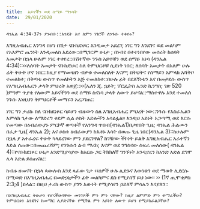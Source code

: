 ```yaml
---
title:  አይኖችን ወደ ሰማይ ማንሳት
date:  29/01/2020
---
```


`ዳንኤል 4:34-37ን ያንብቡ::እንዴት እና ለምን ነገሮች ለንጉሱ ተቀየሩ?`

እግዚአብሔር እንግዳ በሆነ በሽታ ናቡከደነጾር እንዲመታ አደረገ; ነገር ግን እንደገና ወደ መልካም የአእምሮ ጤንነት እንዲመለስ አደረው::በሚገርም ሁኔታ ; በነብዩ በተተነበየው መሰረት ከሰባት አመታት በኋላ ሁሉም ነገር ተቀየረ::በሽተኛው ንጉስ አይኖቹን ወደ ሰማይ አነሳ (ዳንኤል 4:34)::‹‹ለሰባት አመታት ናቡከደነጾር ስለ ትምህርቶቹ ሲደነቅ ነበር; ለሰባት አመታት በአለም ሁሉ ፊት ትሁት ሆኖ ነበር::ከዚያ የማመዛዘን ብቃቱ ተመለሰለት እናም; በትህትና የሰማይን አምላክ አሻቅቦ ተመለከተ; በቅጣቱ ውስጥ የመለኮትን እጅ ተመለከተ::በሁሉ ፊት በደለኝነቱን እና በመታደሱ ውስጥ የእግዚአብሔርን ታላቅ ምህረት አወጀ::››(ኤለን ጂ. ኋይት; ፕሮፌትስ ኤንድ ኪንግስ; ገጽ 520 )ምንም ጥያቄ የለውም አይናችንን ወደ ሰማይ ስናነሳ ታላቅ ለውጥ ይሆናል::ማስተዋሉ እንደ ተመለሰ ንጉሱ እነዚህን ትምህርቶች መማሩን አረጋገጠ::

ነገር ግን ታሪኩ ስለ ናቡከደነጾር ሳይሆን ብዙውን ስለ እግዚአብሔር ምህረት ነው::ንጉሱ የእስራኤልን አምላክ ጌታው ለማድረግ ቀደም ሲል ሶስት እድሎችን አሳልፏል። እንዲህ አይነት አጋጣሚ ወደ እርሱ የመጣው በዕብራውያኑ ምርኮኛ ወጣቶች የእንግዳ ጥበብ(ዳንኤል1)በታየበት ጊዜ; ዳንኤል ሕልሙን በፈታ ጊዜ( ዳንኤል 2); እና ሶስቱ ዕብራውያን ከእቶኑ እሳት በወጡ ጊዜ ነበር(ዳንኤል 3)::ከሁሉም በኋላ ያ አተራረፍ ትሁት ካላደረገው ምን ያደርገዋል? ከገዥው ችኮነት ይልቅ እግዚአብሔር አራተኛን እድል ሰጠው::በመጨረሻም; የንጉሱን ልብ ማረከ; እናም ወደ ንግስናው ስፍራ መለሰው( ዳንኤል 4)::የናቡከደነጾር ሁኔታ እንደሚያሳያው ከእርሱ ጋር ትክክለኛ ግንኙነት እንዲኖረን ከአንድ እድል ደግሞ ሌላ እድል ይሰጠናል::

ከብዙ   			      ዘመናት በኋላ ጳውሎስ እንደ ጻፈው ጌታ ‹‹ሰዎች ሁሉ ሊድኑና እውነቱን ወደ ማወቅ ሊደርሱ በሚወድ በእግዚአብሔር በመድኃኒታችን ፊት መልካምና ደስ የሚያሰኝ ይህ ነው። ›› (1ኛ ጢሞቴዎስ 2:3;4 )ይላል:: በዚህ ታሪክ ውስጥ ያንን እውነት የሚያሳየን ኃይለኛ ምሳሌን እናያለን::

`በእግዚአብሔር ትሁታን የሆናችሁባቸው መንገዶች ምን ምን ናቸው? ከዚያ ልምምድ ምን ተማራችሁ? ትምህርቱን እንደገና ከመማር ሊያድናችሁ የሚችል ምን አይነት ለውጥ ይሆን የሚያስፈልጋችሁ?`